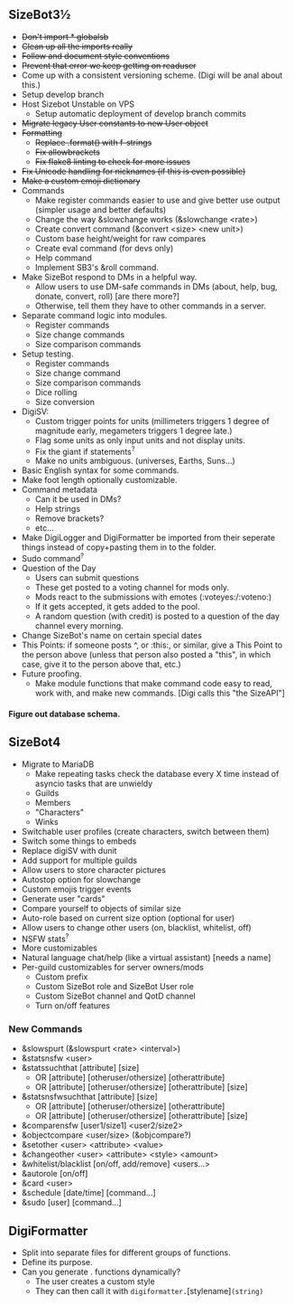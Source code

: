 ## SizeBot3½

* ~~Don't import * globalsb~~
* ~~Clean up all the imports really~~
* ~~Follow and document style conventions~~
* ~~Prevent that error we keep getting on readuser~~
* Come up with a consistent versioning scheme. (Digi will be anal about this.)
* Setup develop branch
* Host Sizebot Unstable on VPS
    * Setup automatic deployment of develop branch commits
* ~~Migrate legacy User constants to new User object~~
* ~~Formatting~~
    * ~~Replace .format() with f-strings~~
    * ~~Fix allowbrackets~~
    * ~~Fix flake8 linting to check for more issues~~
* ~~Fix Unicode handling for nicknames (if this is even possible)~~
* ~~Make a custom emoji dictionary~~
* Commands
    * Make register commands easier to use and give better use output (simpler usage and better defaults)
    * Change the way &slowchange works (&slowchange \<rate\>)
    * Create convert command (&convert \<size\> \<new unit\>)
    * Custom base height/weight for raw compares
    * Create eval command (for devs only)
    * Help command
    * Implement SB3's &roll command.
* Make SizeBot respond to DMs in a helpful way.
    * Allow users to use DM-safe commands in DMs (about, help, bug, donate, convert, roll) \[are there more?\]
    * Otherwise, tell them they have to other commands in a server.
* Separate command logic into modules.
    * Register commands
    * Size change commands
    * Size comparison commands
* Setup testing.
    * Register commands
    * Size change command
    * Size comparison commands
    * Dice rolling
    * Size conversion
* DigiSV:
    * Custom trigger points for units (millimeters triggers 1 degree of magnitude early, megameters triggers 1 degree late.)
    * Flag some units as only input units and not display units.
    * Fix the giant if statements<sup>?</sup>
    * Make no units ambiguous. (universes, Earths, Suns...)
* Basic English syntax for some commands.
* Make foot length optionally customizable.
* Command metadata
    * Can it be used in DMs?
    * Help strings
    * Remove brackets?
    * etc...
* Make DigiLogger and DigiFormatter be imported from their seperate things instead of copy+pasting them in to the folder.
* Sudo command<sup>?</sup>
* Question of the Day
    * Users can submit questions
    * These get posted to a voting channel for mods only.
    * Mods react to the submissions with emotes (:voteyes:/:voteno:)
    * If it gets accepted, it gets added to the pool.
    * A random question (with credit) is posted to a question of the day channel every morning.
* Change SizeBot's name on certain special dates
* This Points: if someone posts ^, or :this:, or similar, give a This Point to the person above (unless that person also posted a "this", in which case, give it to the person above that, etc.)
* Future proofing.
    * Make module functions that make command code easy to read, work with, and make new commands. \[Digi calls this "the SizeAPI"\]

#### Figure out database schema.

## SizeBot4

* Migrate to MariaDB
    * Make repeating tasks check the database every X time instead of asyncio tasks that are unwieldy
    * Guilds
    * Members
    * "Characters"
    * Winks
* Switchable user profiles (create characters, switch between them)
* Switch some things to embeds
* Replace digiSV with dunit
* Add support for multiple guilds
* Allow users to store character pictures
* Autostop option for slowchange
* Custom emojis trigger events
* Generate user "cards"
* Compare yourself to objects of similar size
* Auto-role based on current size option (optional for user)
* Allow users to change other users (on, blacklist, whitelist, off)
* NSFW stats<sup>?</sup>
* More customizables
* Natural language chat/help (like a virtual assistant) \[needs a name\]
* Per-guild customizables for server owners/mods
    * Custom prefix
    * Custom SizeBot role and SizeBot User role
    * Custom SizeBot channel and QotD channel
    * Turn on/off features

### New Commands

* &slowspurt (&slowspurt \<rate\> \<interval\>)
* &statsnsfw \<user\>
* &statssuchthat \[attribute\] \[size\]
    * OR \[attribute\] \[otheruser/othersize\] \[otherattribute\]
    * OR \[attribute\] \[otheruser/othersize\] \[otherattribute\] \[size\]
* &statsnsfwsuchthat \[attribute\] \[size\]
    * OR \[attribute\] \[otheruser/othersize\] \[otherattribute\]
    * OR \[attribute\] \[otheruser/othersize\] \[otherattribute\] \[size\]
* &comparensfw \[user1/size1\] \<user2/size2\>
* &objectcompare \<user/size\> (&objcompare?)
* &setother \<user\> \<attribute\> \<value\>
* &changeother \<user\> \<attribute\> \<style\> \<amount\>
* &whitelist/blacklist \[on/off, add/remove\] \<users...\>
* &autorole \[on/off\]
* &card \<user\>
* &schedule \[date/time\] \[command...\]
* &sudo \[user\] \[command...\]

## DigiFormatter

* Split into separate files for different groups of functions.
* Define its purpose.
* Can you generate . functions dynamically?
    * The user creates a custom style
    * They can then call it with `digiformatter.`\[stylename\]`(string)`
